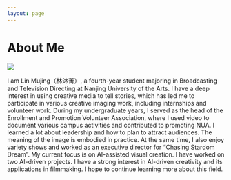 ```yaml
---
layout: page
---
```


# About Me

<img src="https://mujinglin.github.io/images/mujing.jpg" class="floatpic">

I am Lin Mujing（林沐菁）, a fourth-year student majoring in Broadcasting and Television Directing at Nanjing University of the Arts. I have a deep interest in using creative media to tell stories, which has led me to participate in various creative imaging work, including internships and volunteer work. During my undergraduate years, I served as the head of the Enrollment and Promotion Volunteer Association, where I used video to document various campus activities and contributed to promoting NUA. I learned a lot about leadership and how to plan to attract audiences. The meaning of the image is embodied in practice. At the same time, I also enjoy variety shows and worked as an executive director for “Chasing Stardom Dream”. 
My current focus is on AI-assisted visual creation. I have worked on two AI-driven projects. I have a strong interest in AI-driven creativity and its applications in filmmaking. I hope to continue learning more about this field.

<a href="https://mapmyvisitors.com/web/1bxj4"><img src="https://mapmyvisitors.com/map.png?d=2xFTgkvCUxGRl5QkxkFrsDZSRsGncfw3udUTq3AGBvg&cl=ffffff" style="width:0%"/></a>
<a href="https://clustrmaps.com/site/1c4nl"  title="ClustrMaps"><img src="//www.clustrmaps.com/map_v2.png?d=CM23PSj5udQedz4kU_mLgdBZ9ixB_rFGQ5AI6KR24Mk&cl=ffffff" style="width:0%"/></a>

<!-- ---

## Research Interests

- Internet of Everything
- Molecular Communication
- Wireless Communication
- AI-powered Communication

My current research focuses on practical problems that artificial intelligence faces in real life. My interests are on the Machine Learning and its applications in Industrial IoT. In a word, advanced technologies like ML and IoT positively influence the life of everybody.  I wish to devote my talent to this meaningful cause and bring well-being to society.

---

## News and Updates
1
- **June 2024**：Very excited to be selected as [KDD UC Scholar](https://kdd2024.kdd.org/undergraduate-consortium/). See you in Spain!
- **May 2024：**My bachelor thesis won the Annual Best Thesis Award (Top 1/300).
- **April 2024：**Our work *BLEGuard* has been accepted to [MobiSys 2024](https://www.sigmobile.org/mobisys/2024/) as a poster paper. See you in Japan!
- **March 2024：**Very excited to get a MPhil offer from Engineering department at Cambridge University!
- **Dec 2023：**Very excited to be selected as [AAAI UC Scholar](https://aaai.org/aaai-conference/undergraduate-consortium-program/). See you in Canada!
- **Jun 2022：**Started research programme at [Cambridge AI Group](https://www.cl.cam.ac.uk/research/ai/), advised by Prof. Pietro Liò. -->
